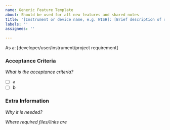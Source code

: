 ```yaml
---
name: Generic Feature Template
about: Should be used for all new features and shared notes
title: '[Instrument or device name, e.g. WISH]: [Brief description of request]'
labels: ''
assignees: ''

---
```


As a: [developer/user/instrument/project requirement]

### Acceptance Criteria
_What is the acceptance criteria?_
- [ ] a
- [ ] b

### Extra Information
_Why it is needed?_

_Where required files/links are_

